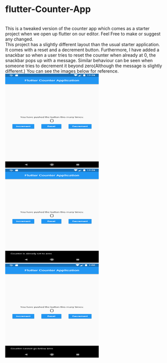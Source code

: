 # flutter-Counter-App
<br>
This is a tweaked version of the counter app which comes as a starter project when we open up flutter on our editor. Feel Free to make or suggest any changed.
<br>
This project has a slightly different layout than the usual starter application.
<br>
It comes with a reset and a decrement button. Furthermore, I have added a snackbar so when a user tries to reset the counter when already at 0, the snackbar pops up with a message. Similar behaviour can be seen when someone tries to decrement it beyond zero(Although the message is slightly different.) You can see the images below for reference. 
<br>

<img src="counter_application\assets\Screenshot_1642274992.png" alt = "Start-up App screen" style ="height:300px; width:300px;" />
<br>
<img src="counter_application\assets\Screenshot_1642274998.png" alt = "Snackbar for reset button" style ="height:300px; width:300px;"/>
<br>
<img src="counter_application\assets\Screenshot_1642275004.png" alt = "Snackbar for decrement button" style= "height:300px; width:300px;" />